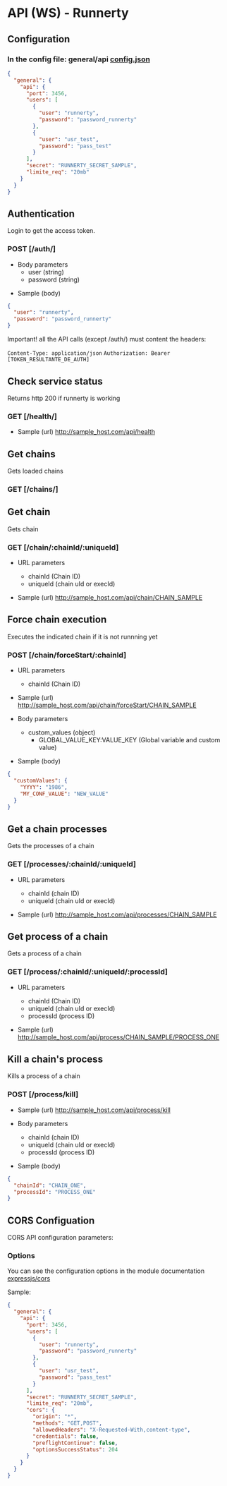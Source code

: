 # API (WS) - Runnerty

## Configuration

### In the config file: general/api [config.json](config.md)

```json
{
  "general": {
    "api": {
      "port": 3456,
      "users": [
        {
          "user": "runnerty",
          "password": "password_runnerty"
        },
        {
          "user": "usr_test",
          "password": "pass_test"
        }
      ],
      "secret": "RUNNERTY_SECRET_SAMPLE",
      "limite_req": "20mb"
    }
  }
}
```

## Authentication

Login to get the access token.

### POST [/auth/]

- Body parameters
  - user (string)
  - password (string)

* Sample (body)

```json
{
  "user": "runnerty",
  "password": "password_runnerty"
}
```

Important! all the API calls (except /auth/) must content the headers:

`Content-Type: application/json`
`Authorization: Bearer [TOKEN_RESULTANTE_DE_AUTH]`

## Check service status

Returns http 200 if runnerty is working

### GET [/health/]

- Sample (url)
  http://sample_host.com/api/health

## Get chains

Gets loaded chains

### GET [/chains/]

## Get chain

Gets chain

### GET [/chain/:chainId/:uniqueId]

- URL parameters

  - chainId (Chain ID)
  - uniqueId (chain uId or execId)

- Sample (url)
  http://sample_host.com/api/chain/CHAIN_SAMPLE

## Force chain execution

Executes the indicated chain if it is not runnning yet

### POST [/chain/forceStart/:chainId]

- URL parameters

  - chainId (Chain ID)

- Sample (url)
  http://sample_host.com/api/chain/forceStart/CHAIN_SAMPLE

- Body parameters

  - custom_values (object)
    - GLOBAL_VALUE_KEY:VALUE_KEY (Global variable and custom value)

- Sample (body)

```json
{
  "customValues": {
    "YYYY": "1986",
    "MY_CONF_VALUE": "NEW_VALUE"
  }
}
```

## Get a chain processes

Gets the processes of a chain

### GET [/processes/:chainId/:uniqueId]

- URL parameters

  - chainId (chain ID)
  - uniqueId (chain uId or execId)

- Sample (url)
  http://sample_host.com/api/processes/CHAIN_SAMPLE

## Get process of a chain

Gets a process of a chain

### GET [/process/:chainId/:uniqueId/:processId]

- URL parameters

  - chainId (Chain ID)
  - uniqueId (chain uId or execId)
  - processId (process ID)

- Sample (url)
  http://sample_host.com/api/process/CHAIN_SAMPLE/PROCESS_ONE

## Kill a chain's process

Kills a process of a chain

### POST [/process/kill]

- Sample (url)
  http://sample_host.com/api/process/kill

- Body parameters
  - chainId (chain ID)
  - uniqueId (chain uId or execId)
  - processId (process ID)
- Sample (body)

```json
{
  "chainId": "CHAIN_ONE",
  "processId": "PROCESS_ONE"
}
```

## CORS Configuation

CORS API configuration parameters:

### Options

You can see the configuration options in the module documentation [expressjs/cors](https://github.com/expressjs/cors/blob/master/README.md#configuration-options)

Sample:

```json
{
  "general": {
    "api": {
      "port": 3456,
      "users": [
        {
          "user": "runnerty",
          "password": "password_runnerty"
        },
        {
          "user": "usr_test",
          "password": "pass_test"
        }
      ],
      "secret": "RUNNERTY_SECRET_SAMPLE",
      "limite_req": "20mb",
      "cors": {
        "origin": "*",
        "methods": "GET,POST",
        "allowedHeaders": "X-Requested-With,content-type",
        "credentials": false,
        "preflightContinue": false,
        "optionsSuccessStatus": 204
      }
    }
  }
}
```
